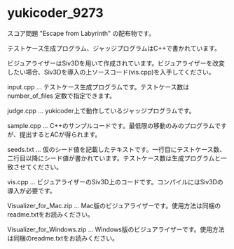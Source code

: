 # yukicoder_9273

スコア問題 "Escape from Labyrinth" の配布物です。

テストケース生成プログラム、ジャッジプログラムはC++で書かれています。

ビジュアライザーはSiv3Dを用いて作成されています。ビジュアライザーを改変したい場合、Siv3Dを導入の上ソースコード(vis.cpp)を入手してください。

input.cpp ... テストケース生成プログラムです。テストケース数は number_of_files 定数で指定できます。

judge.cpp ... yukicoder上で動作しているジャッジプログラムです。

sample.cpp ... C++のサンプルコードです。最低限の移動のみのプログラムですが、提出するとACが得られます。

seeds.txt ... 仮のシード値を記載したテキストです。一行目にテストケース数、二行目以降にシード値が書かれています。テストケース数は生成プログラムと一致させてください。

vis.cpp ... ビジュアライザーのSiv3D上のコードです。コンパイルにはSiv3Dの導入が必要です。

Visualizer_for_Mac.zip ... Mac版のビジュアライザーです。使用方法は同梱のreadme.txtをお読みください。

Visualizer_for_Windows.zip ... Windows版のビジュアライザーです。使用方法は同梱のreadme.txtをお読みください。
